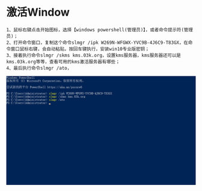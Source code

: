 # 激活Window

```
1、鼠标右键点击开始图标，选择【windows powershell(管理员)】，或者命令提示符(管理员)；
2、打开命令窗口，复制这个命令slmgr /ipk W269N-WFGWX-YVC9B-4J6C9-T83GX，在命令窗口鼠标右键，会自动粘贴，按回车键执行，安装win10专业版密钥；
3、接着执行命令slmgr /skms kms.03k.org，设置kms服务器，kms服务器还可以是kms.03k.org等等，查看可用的kms激活服务器有哪些；
4、最后执行命令slmgr /ato，
```
![激活window](../.vuepress/public/assets/image/window/jhwindow.jpg)